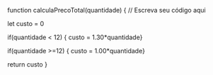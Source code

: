 function calculaPrecoTotal(quantidade) {
  // Escreva seu código aqui
  
  let custo = 0
  
  if(quantidade < 12) { custo = 1.30*quantidade}
  
  if(quantidade >=12) { custo = 1.00*quantidade}
  
  return custo
}